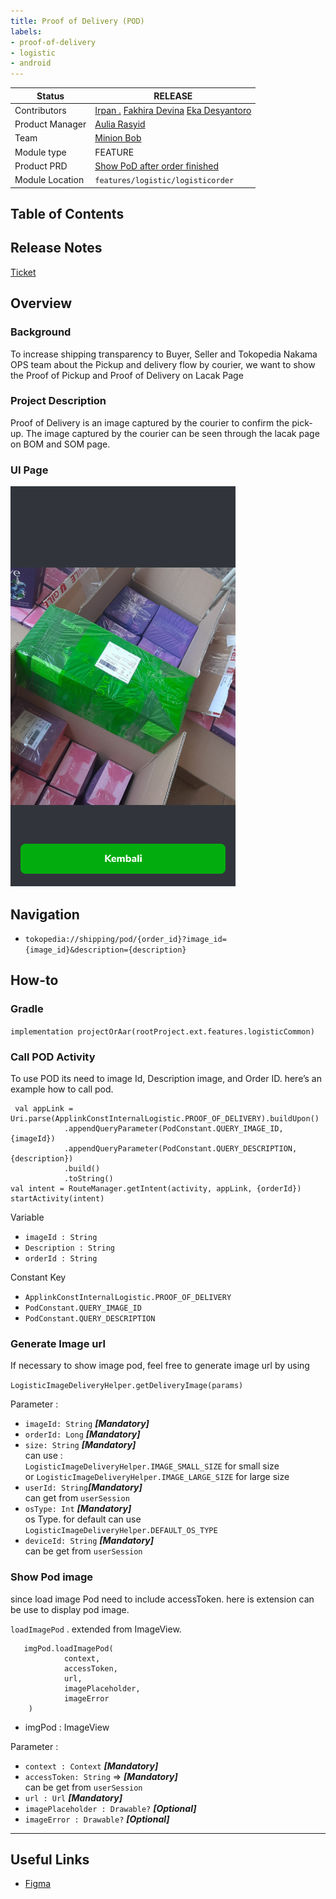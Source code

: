 ```yaml
---
title: Proof of Delivery (POD)
labels:
- proof-of-delivery
- logistic
- android
---
```



| Status               | <!--start status:GREEN-->RELEASE<!--end status-->                                                                                                                                                                                                                                                          |
|----------------------|------------------------------------------------------------------------------------------------------------------------------------------------------------------------------------------------------------------------------------------------------------------------------------------------------------|
| Contributors         | [Irpan .](https://tokopedia.atlassian.net/wiki/people/6253578a3bf0f0007015669c?ref=confluence) [Fakhira Devina](https://tokopedia.atlassian.net/wiki/people/61077e53b704b40068e80a8e?ref=confluence) [Eka Desyantoro](https://tokopedia.atlassian.net/wiki/people/6283196bd9ddcc006e9c7a85?ref=confluence) |
| Product Manager<br/> | [Aulia Rasyid](https://tokopedia.atlassian.net/wiki/people/613e9e61e7c328007069f2b6?ref=confluence)                                                                                                                                                                                                        |
| Team<br/>            | [Minion Bob](https://tokopedia.atlassian.net/people/team/2373d8a6-1afc-4f2a-aa7a-63855c273051)                                                                                                                                                                                                             |
| Module type          | <!--start status:YELLOW-->FEATURE<!--end status-->                                                                                                                                                                                                                                                         |
| Product PRD          | [Show PoD after order finished](/wiki/spaces/LG/pages/1925155114/Show+PoD+after+order+finished)                                                                                                                                                                                                            |
| Module Location      | `features/logistic/logisticorder`                                                                                                                                                                                                                                                                          |

## Table of Contents

<!--toc-->

## Release Notes

<!--start expand:24 June (Ma-3.180)-->
[Ticket](https://tokopedia.atlassian.net/browse/AN-37123)
<!--end expand-->

## **Overview**

### Background

To increase shipping transparency to Buyer, Seller and Tokopedia Nakama OPS team about the Pickup and delivery flow by courier, we want to show the Proof of Pickup and Proof of Delivery on Lacak Page

### Project Description

 Proof of Delivery is an image captured by the courier to confirm the pick-up. The image captured by the courier can be seen through the lacak page on BOM and SOM page.

### UI Page

![](../res/pod/view%20POD.png)

## Navigation

- `tokopedia://shipping/pod/{order_id}?image_id={image_id}&description={description}`

## How-to

### **Gradle**

`implementation projectOrAar(rootProject.ext.features.logisticCommon)`

### **Call POD Activity**

To use POD its need to image Id, Description image, and Order ID. here’s an example how to call pod.



```
 val appLink = Uri.parse(ApplinkConstInternalLogistic.PROOF_OF_DELIVERY).buildUpon()
            .appendQueryParameter(PodConstant.QUERY_IMAGE_ID, {imageId})
            .appendQueryParameter(PodConstant.QUERY_DESCRIPTION, {description})
            .build()
            .toString()
val intent = RouteManager.getIntent(activity, appLink, {orderId})
startActivity(intent)
```

Variable

- `imageId : String`
- `Description : String`
- `orderId : String`

Constant Key 

- `ApplinkConstInternalLogistic.PROOF_OF_DELIVERY`
- `PodConstant.QUERY_IMAGE_ID`
- `PodConstant.QUERY_DESCRIPTION`

### Generate Image url

 If necessary to show image pod, feel free to generate image url by using 

`LogisticImageDeliveryHelper.getDeliveryImage(params)`

Parameter :


- `imageId: String` ***[Mandatory]***
- `orderId: Long` ***[Mandatory]***
- `size: String` ***[Mandatory]***  
can use :  
`LogisticImageDeliveryHelper.IMAGE_SMALL_SIZE` for small size  
or `LogisticImageDeliveryHelper.IMAGE_LARGE_SIZE` for large size
- `userId: String`***[Mandatory]***  
can get from `userSession`
- `osType: Int` ***[Mandatory]***  
os Type. for default can use `LogisticImageDeliveryHelper.DEFAULT_OS_TYPE`
- `deviceId: String` ***[Mandatory]***  
can be get from `userSession`

### Show Pod image

since load image Pod need to include accessToken. here is extension can be use to display pod image.

`loadImagePod` . extended from ImageView.



```
   imgPod.loadImagePod(
            context,
            accessToken,
            url,
            imagePlaceholder,
            imageError
    )
```

- imgPod : ImageView

Parameter :

- `context : Context` ***[Mandatory]***
- `accessToken: String` => ***[Mandatory]***  
can be get from `userSession`
- `url : Url` ***[Mandatory]***
- `imagePlaceholder : Drawable?` ***[Optional]***
- `imageError : Drawable?` ***[Optional]***



---

## Useful Links

- [Figma](https://www.figma.com/file/kgIIxg830Nm2LCbUXvuZ3t/POD-after-finish-order?node-id=149%3A11017)

 

 